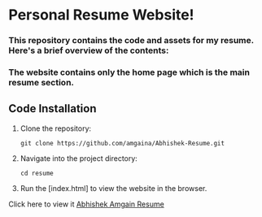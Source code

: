 
# Personal Resume Website! 
### This repository contains the code and assets for my resume. Here's a brief overview of the contents:
### The website contains only the home page which is the main resume section.

## Code Installation
1. Clone the repository:

    ```
    git clone https://github.com/amgaina/Abhishek-Resume.git
    ```

2. Navigate into the project directory:

    ```
    cd resume
3. Run the [index.html] to view the website in the browser.

Click here to view it [Abhishek Amgain Resume](https://amgaina.github.io/Abhishek-Resume)
